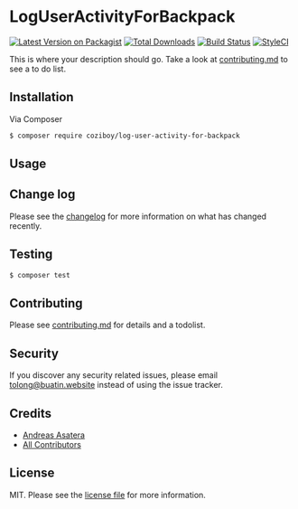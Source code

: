 # LogUserActivityForBackpack

[![Latest Version on Packagist][ico-version]][link-packagist]
[![Total Downloads][ico-downloads]][link-downloads]
[![Build Status][ico-travis]][link-travis]
[![StyleCI][ico-styleci]][link-styleci]

This is where your description should go. Take a look at [contributing.md](contributing.md) to see a to do list.

## Installation

Via Composer

``` bash
$ composer require coziboy/log-user-activity-for-backpack
```

## Usage

## Change log

Please see the [changelog](changelog.md) for more information on what has changed recently.

## Testing

``` bash
$ composer test
```

## Contributing

Please see [contributing.md](contributing.md) for details and a todolist.

## Security

If you discover any security related issues, please email tolong@buatin.website instead of using the issue tracker.

## Credits

- [Andreas Asatera][link-author]
- [All Contributors][link-contributors]

## License

MIT. Please see the [license file](license.md) for more information.

[ico-version]: https://img.shields.io/packagist/v/coziboy/log-user-activity-for-backpack.svg?style=flat-square
[ico-downloads]: https://img.shields.io/packagist/dt/coziboy/log-user-activity-for-backpack.svg?style=flat-square
[ico-travis]: https://img.shields.io/travis/coziboy/log-user-activity-for-backpack/master.svg?style=flat-square
[ico-styleci]: https://styleci.io/repos/12345678/shield

[link-packagist]: https://packagist.org/packages/coziboy/log-user-activity-for-backpack
[link-downloads]: https://packagist.org/packages/coziboy/log-user-activity-for-backpack
[link-travis]: https://travis-ci.org/coziboy/log-user-activity-for-backpack
[link-styleci]: https://styleci.io/repos/12345678
[link-author]: https://github.com/coziboy
[link-contributors]: ../../contributors
